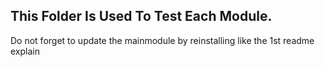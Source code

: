 ## This Folder Is Used To Test Each Module.

Do not forget to update the mainmodule by reinstalling like the 1st readme explain
